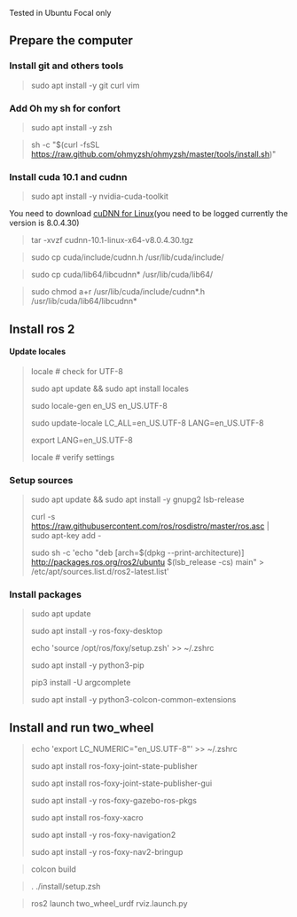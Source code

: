 
Tested in Ubuntu Focal only

## Prepare the computer

### Install git and others tools

> sudo apt install -y git curl vim

### Add Oh my sh for confort

> sudo apt install -y zsh

> sh -c "$(curl -fsSL https://raw.github.com/ohmyzsh/ohmyzsh/master/tools/install.sh)"

### Install cuda 10.1 and cudnn

> sudo apt install -y nvidia-cuda-toolkit

You need to download [cuDNN for Linux](https://developer.nvidia.com/rdp/cudnn-download)(you need to be logged currently the version is 8.0.4.30)

> tar -xvzf cudnn-10.1-linux-x64-v8.0.4.30.tgz

> sudo cp cuda/include/cudnn.h /usr/lib/cuda/include/

> sudo cp cuda/lib64/libcudnn* /usr/lib/cuda/lib64/

> sudo chmod a+r /usr/lib/cuda/include/cudnn*.h /usr/lib/cuda/lib64/libcudnn*

## Install ros 2


#### Update locales

> locale  # check for UTF-8
>
> sudo apt update && sudo apt install locales
>
> sudo locale-gen en_US en_US.UTF-8
>
> sudo update-locale LC_ALL=en_US.UTF-8 LANG=en_US.UTF-8
>
> export LANG=en_US.UTF-8
>
> locale  # verify settings

### Setup sources

> sudo apt update && sudo apt install -y gnupg2 lsb-release
>
> curl -s https://raw.githubusercontent.com/ros/rosdistro/master/ros.asc | sudo apt-key add -
>
> sudo sh -c 'echo "deb [arch=$(dpkg --print-architecture)] http://packages.ros.org/ros2/ubuntu $(lsb_release -cs) main" > /etc/apt/sources.list.d/ros2-latest.list'

### Install packages

> sudo apt update
>
> sudo apt install -y ros-foxy-desktop
>
> echo 'source /opt/ros/foxy/setup.zsh' >> ~/.zshrc
>
> sudo apt install -y python3-pip
> 
> pip3 install -U argcomplete
>
> sudo apt install -y python3-colcon-common-extensions

## Install and run two_wheel

> echo 'export LC_NUMERIC="en_US.UTF-8"' >> ~/.zshrc
> 
> sudo apt install ros-foxy-joint-state-publisher
>
> sudo apt install ros-foxy-joint-state-publisher-gui
>
> sudo apt install -y ros-foxy-gazebo-ros-pkgs
>
> sudo apt install ros-foxy-xacro
>
> sudo apt install -y ros-foxy-navigation2
>
> sudo apt install -y ros-foxy-nav2-bringup

> colcon build

> . ./install/setup.zsh

> ros2 launch two_wheel_urdf rviz.launch.py

> 